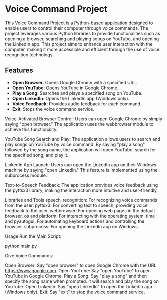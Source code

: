  # Voice Command Project

This Voice Command Project is a Python-based application designed to enable users to control their computer through voice commands. The project leverages various Python libraries to provide functionalities such as opening a browser, searching and playing songs on YouTube, and opening the LinkedIn app. This project aims to enhance user interaction with the computer, making it more accessible and efficient through the use of voice recognition technology.

## Features

- **Open Browser**: Opens Google Chrome with a specified URL.
- **Open YouTube**: Opens YouTube in Google Chrome.
- **Play a Song**: Searches and plays a specified song on YouTube.
- **Open LinkedIn**: Opens the LinkedIn app (Windows only).
- **Voice Feedback**: Provides audio feedback for each command.
- **Exit**: Stops the voice command service.

Voice-Activated Browser Control: Users can open Google Chrome by simply saying "open browser." The application uses the webbrowser module to achieve this functionality.

YouTube Song Search and Play: The application allows users to search and play songs on YouTube by voice command. By saying "play a song" followed by the song name, the application will open YouTube, search for the specified song, and play it.

LinkedIn App Launch: Users can open the LinkedIn app on their Windows machine by saying "open LinkedIn." This feature is implemented using the subprocess module.

Text-to-Speech Feedback: The application provides voice feedback using the pyttsx3 library, making the interaction more intuitive and user-friendly.

Libraries and Tools
speech_recognition: For recognizing voice commands from the user.
pyttsx3: For converting text to speech, providing voice feedback to the user.
webbrowser: For opening web pages in the default browser.
os and platform: For interacting with the operating system.
time and pyautogui: For automating keyboard actions and controlling the browser.
subprocess: For opening the LinkedIn app on Windows.


Usage
Run the Main Script:

python main.py


Give Voice Commands:

Open Browser: Say "open browser" to open Google Chrome with the URL https://www.google.com.
Open YouTube: Say "open YouTube" to open YouTube in Google Chrome.
Play a Song: Say "play a song" and then specify the song name when prompted. It will search and play the song on YouTube.
Open LinkedIn: Say "open LinkedIn" to open the LinkedIn app (Windows only).
Exit: Say "exit" to stop the voice command service.
